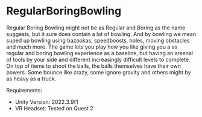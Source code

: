 # RegularBoringBowling

Regular Boring Bowling might not be as Regular and Boring as the name suggests, but it sure does contain a lot of bowling. And by bowling we mean suped up bowling using bazookas, speedboosts, holes, moving obstacles and much more. 
The game lets you play how you like giving you a as regular and boring bowling experience as a baseline, but having an arsenal of tools by your side and different increasingly difficult levels to complete. 
On top of items to shoot the balls, the balls themselves have their own powers. Some bounce like crazy, some ignore gravity and others might by as heavy as a truck.

Requirements:
- Unity Version: 2022.3.9f1
- VR Headset: Tested on Quest 2
